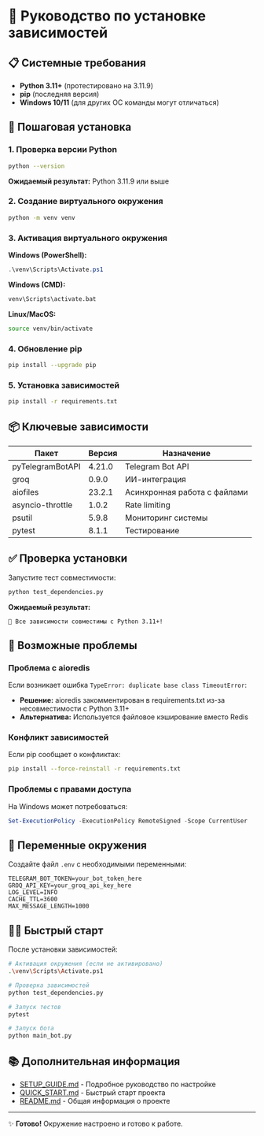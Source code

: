 # 🚀 Руководство по установке зависимостей

## 📋 Системные требования

- **Python 3.11+** (протестировано на 3.11.9)
- **pip** (последняя версия)
- **Windows 10/11** (для других ОС команды могут отличаться)

## 🔧 Пошаговая установка

### 1. Проверка версии Python
```bash
python --version
```
**Ожидаемый результат:** Python 3.11.9 или выше

### 2. Создание виртуального окружения
```bash
python -m venv venv
```

### 3. Активация виртуального окружения

**Windows (PowerShell):**
```powershell
.\venv\Scripts\Activate.ps1
```

**Windows (CMD):**
```cmd
venv\Scripts\activate.bat
```

**Linux/MacOS:**
```bash
source venv/bin/activate
```

### 4. Обновление pip
```bash
pip install --upgrade pip
```

### 5. Установка зависимостей
```bash
pip install -r requirements.txt
```

## 📦 Ключевые зависимости

| Пакет | Версия | Назначение |
|-------|--------|------------|
| pyTelegramBotAPI | 4.21.0 | Telegram Bot API |
| groq | 0.9.0 | ИИ-интеграция |
| aiofiles | 23.2.1 | Асинхронная работа с файлами |
| asyncio-throttle | 1.0.2 | Rate limiting |
| psutil | 5.9.8 | Мониторинг системы |
| pytest | 8.1.1 | Тестирование |

## ✅ Проверка установки

Запустите тест совместимости:
```bash
python test_dependencies.py
```

**Ожидаемый результат:**
```
🎉 Все зависимости совместимы с Python 3.11+!
```

## 🚨 Возможные проблемы

### Проблема с aioredis
Если возникает ошибка `TypeError: duplicate base class TimeoutError`:
- **Решение:** aioredis закомментирован в requirements.txt из-за несовместимости с Python 3.11+
- **Альтернатива:** Используется файловое кэширование вместо Redis

### Конфликт зависимостей
Если pip сообщает о конфликтах:
```bash
pip install --force-reinstall -r requirements.txt
```

### Проблемы с правами доступа
На Windows может потребоваться:
```powershell
Set-ExecutionPolicy -ExecutionPolicy RemoteSigned -Scope CurrentUser
```

## 🔧 Переменные окружения

Создайте файл `.env` с необходимыми переменными:
```env
TELEGRAM_BOT_TOKEN=your_bot_token_here
GROQ_API_KEY=your_groq_api_key_here
LOG_LEVEL=INFO
CACHE_TTL=3600
MAX_MESSAGE_LENGTH=1000
```

## 🏃‍♂️ Быстрый старт

После установки зависимостей:
```bash
# Активация окружения (если не активировано)
.\venv\Scripts\Activate.ps1

# Проверка зависимостей
python test_dependencies.py

# Запуск тестов
pytest

# Запуск бота
python main_bot.py
```

## 📚 Дополнительная информация

- [SETUP_GUIDE.md](SETUP_GUIDE.md) - Подробное руководство по настройке
- [QUICK_START.md](QUICK_START.md) - Быстрый старт проекта
- [README.md](README.md) - Общая информация о проекте

---
✨ **Готово!** Окружение настроено и готово к работе. 